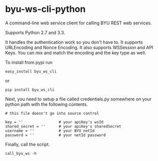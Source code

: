byu-ws-cli-python
=================

A command-line web service client for calling BYU REST web services.

Supports Python 2.7 and 3.3.

It handles the authentication work so you don't have to.
It supports URLEncoding and Nonce Encoding.  It also supports WSSession and API Keys.
You can mix and match the encoding and the key type as well.

To install from pypi run

    easy_install byu_ws_cli
or

    pip install byu_ws_cli

Next, you need to setup a file called credentials.py somewhere on your python path with the following contents.

    # this file doesn't go into source control

    key = ''                # your apiKey's wsId
    shared_secret = ''      # your apiKey's sharedSecret
    username = ''           # your BYU netId
    password = ''           # your netId password

Finally, call the script.

    call_byu_ws -h
